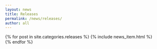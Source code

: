 ```yaml
---
layout: news
title: Releases
permalink: /news/releases/
author: all
---
```


{% for post in site.categories.releases %}
  {% include news_item.html %}
{% endfor %}
